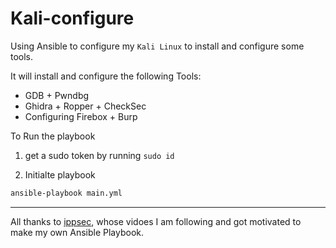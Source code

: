 # Kali-configure

Using Ansible to configure my `Kali Linux` to install and configure some tools.

It will install and configure the following Tools:
- GDB + Pwndbg
- Ghidra + Ropper + CheckSec
- Configuring Firebox + Burp

To Run the playbook

1. get a sudo token by running `sudo id`
  
2. Initialte playbook
```bash
ansible-playbook main.yml
```
---

All thanks to [ippsec](https://www.youtube.com/@ippsec), whose vidoes I am following and got motivated to make my own Ansible Playbook.
